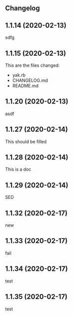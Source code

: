 ## Changelog

## 1.1.14 (2020-02-13)
sdfg

## 1.1.15 (2020-02-13)
This are the files changed:
* yak.rb
* CHANGELOG.md
* README.md

## 1.1.20 (2020-02-13)
asdf

## 1.1.27 (2020-02-14)
This should be filled

## 1.1.28 (2020-02-14)
This is a doc

## 1.1.29 (2020-02-14)
SED

## 1.1.32 (2020-02-17)
new

## 1.1.33 (2020-02-17)
fail

## 1.1.34 (2020-02-17)
test

## 1.1.35 (2020-02-17)
test
